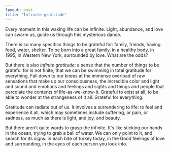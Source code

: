 ```yaml
---
layout: post
title: "Infinite gratitude"
---
```

Every moment in this waking life can be infinite. Light, abundance, and love can swarm us, guide us through this mysterious dance.

There is so many specifics things to be grateful for: family, friends, having food, water, shelter. To be born into a great family, in a healthy body, in 1995, in Western New York, surrounded by love. What are the odds?

But there is also *infinite gratitude*: a sense that the number of things to be grateful for is not finite, that we can be swimming in total gratitude for everything. Fall down to our knees at the immense overload of raw sensations that make up our consciousness, the incredible color and light and sound and emotions and feelings and sights and things and people that percolate the contents of life-as-we-know-it. Grateful to exist at all, to be able to wonder at the strangeness of it all. Grateful for everything.

Gratitude can radiate out of us. It involves a surrendering to life: to feel and experience it all, which may sometimes include suffering, or pain, or sadness, as much as there is light, and joy, and beauty.

But there aren't quite words to grasp the infinite. It's like sticking our hands in the ocean, trying to grab a ball of water. We can only point to it, and search for its signs: in each bite of turkey today, in the Good feelings of love and surrounding, in the eyes of each person you look into.
